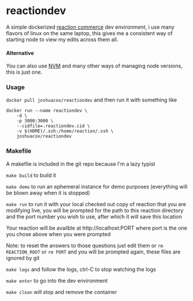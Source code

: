 # reactiondev

  A simple dockerized [reaction commerce](https://reactioncommerce.com/) dev environment, i use many flavors of linux on the same laptop, this gives me a consistent way of starting node to view my edits across them all.

#### Alternative

You can also use [NVM](https://github.com/creationix/nvm) and many other
ways of managing node versions, this is just one.

### Usage

`docker pull joshuacox/reactiondev`  and then run it with something like

```
docker run --name reactiondev \
	-d \
	-p 3000:3000 \
	--cidfile=.reactiondev.cid \
	-v $(HOME)/.ssh:/home/reaction/.ssh \
	joshuacox/reactiondev
```

### Makefile

A makefile is included in the git repo because I'm a lazy typist

`make build` to build it

`make demo` to run an ephemeral instance for demo purposes (everything
will be blown away when it is stopped)

`make run` to run it with your local checked out copy of reaction that
you are modifying live, you will be prompted for the path to this
reaction directory and the port number you wish to use, after which it will save this location

Your reaction will be availble at http://localhost:PORT where port is
the one you chose above when you were prompted

Note: to reset the answers to those questions just edit them or
`rm REACTION_ROOT` or `rm PORT`
and you will be prompted again, these files are ignored by git

`make logs` and follow the logs, ctrl-C to stop watching the logs

`make enter` to go into the dev environment

`make clean` will stop and remove the container
